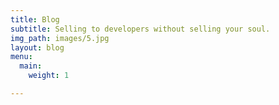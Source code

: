 ```yaml
---
title: Blog
subtitle: Selling to developers without selling your soul.
img_path: images/5.jpg
layout: blog
menu:
  main:
    weight: 1

---
```

